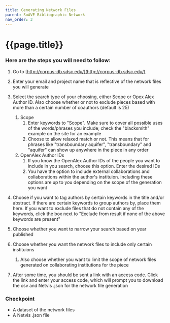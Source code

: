 ```yaml
---
title: Generating Network Files
parent: SuAVE Bibliographic Network
nav_order: 3
---
```


# {{page.title}}

### Here are the steps you will need to follow:

1. Go to [http://corpus-db.sdsc.edu/](http://corpus-db.sdsc.edu/)

2. Enter your email and project name that is reflective of the network files you will generate

3. Select the search type of your choosing, either Scope or Opex Alex Author ID. Also choose whether or not to exclude pieces based with more than a certain number of coauthors (default is 25)

   1. Scope
      1. Enter keywords to "Scope". Make sure to cover all possible uses of the words/phrases you include; check the "blacksmith" example on the site for an example   
      2. Choose to allow relaxed match or not. This means that for phrases like "transboundary aquifer", "transboundary" and "aquifer" can show up anywhere in the piece in any order
   2. OpenAlex Author IDs
      1. If you know the OpenAlex Author IDs of the people you want to include in you search, choose this option. Enter the desired IDs
      2. You have the option to include external collaborations and collaborations within the author's instituion. Including these options are up to you depending on the scope of the generation you want

4. Choose if you want to tag authors by certain keywords in the title and/or abstract. If there are certain keywords to group authors by, place them here. If you want to exclude files that do not contain any of the keywords, click the box next to "Exclude from result if none of the above keywords are present"

5. Choose whether you want to narrow your search based on year published

6. Choose whether you want the network files to include only certain instituions

   1. Also choose whether you want to limit the scope of network files generated on collaborating institutions for the piece

7. After some time, you should be sent a link with an access code. Click the link and enter your access code, which will prompt you to download the csv and Netvis .json for the network file generation

     

### Checkpoint

- A dataset of the network files
- A Netvis .json file
